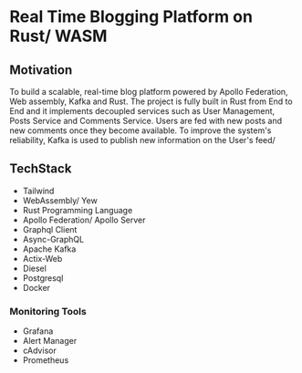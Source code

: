 # Real Time Blogging Platform on Rust/ WASM 

## Motivation 
To build a scalable, real-time blog platform powered by Apollo Federation, Web assembly, Kafka and Rust.
The project is fully built in Rust from End to End and it implements decoupled services such as User Management, Posts Service and Comments Service. 
Users are fed with new posts and new comments once they become available. To improve the system's reliability, Kafka is used 
to publish new information on the User's feed/

## TechStack 
- Tailwind 
- WebAssembly/ Yew 
- Rust Programming Language
- Apollo Federation/ Apollo Server  
- Graphql Client
- Async-GraphQL
- Apache Kafka
- Actix-Web
- Diesel 
- Postgresql
- Docker
### Monitoring Tools
- Grafana
- Alert Manager 
- cAdvisor 
- Prometheus 





